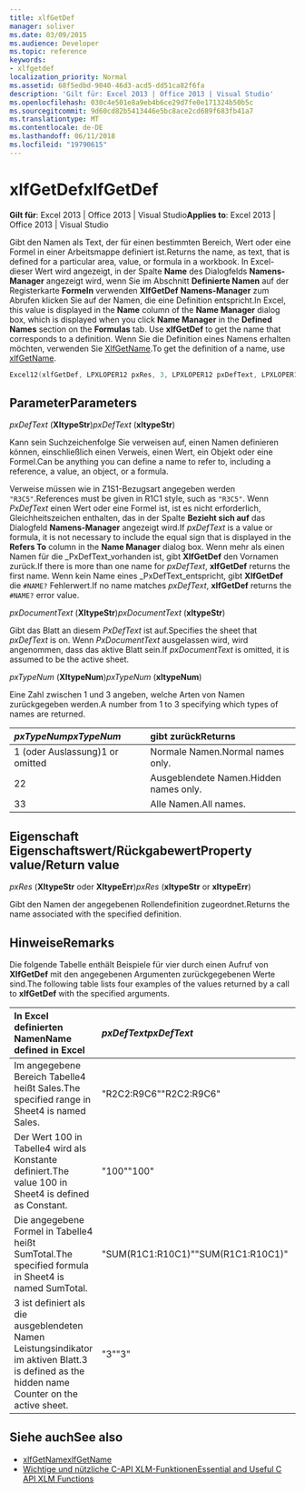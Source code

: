 ```yaml
---
title: xlfGetDef
manager: soliver
ms.date: 03/09/2015
ms.audience: Developer
ms.topic: reference
keywords:
- xlfgetdef
localization_priority: Normal
ms.assetid: 68f5edbd-9040-46d3-acd5-dd51ca82f6fa
description: 'Gilt für: Excel 2013 | Office 2013 | Visual Studio'
ms.openlocfilehash: 030c4e501e8a9eb4b6ce29d7fe0e171324b50b5c
ms.sourcegitcommit: 9d60cd82b5413446e5bc8ace2cd689f683fb41a7
ms.translationtype: MT
ms.contentlocale: de-DE
ms.lasthandoff: 06/11/2018
ms.locfileid: "19790615"
---
```

# <a name="xlfgetdef"></a><span data-ttu-id="50e40-104">xlfGetDef</span><span class="sxs-lookup"><span data-stu-id="50e40-104">xlfGetDef</span></span>

<span data-ttu-id="50e40-105">**Gilt für**: Excel 2013 | Office 2013 | Visual Studio</span><span class="sxs-lookup"><span data-stu-id="50e40-105">**Applies to**: Excel 2013 | Office 2013 | Visual Studio</span></span> 
  
<span data-ttu-id="50e40-106">Gibt den Namen als Text, der für einen bestimmten Bereich, Wert oder eine Formel in einer Arbeitsmappe definiert ist.</span><span class="sxs-lookup"><span data-stu-id="50e40-106">Returns the name, as text, that is defined for a particular area, value, or formula in a workbook.</span></span> <span data-ttu-id="50e40-107">In Excel-dieser Wert wird angezeigt, in der Spalte **Name** des Dialogfelds **Namens-Manager** angezeigt wird, wenn Sie im Abschnitt **Definierte Namen** auf der Registerkarte **Formeln** verwenden **XlfGetDef** **Namens-Manager** zum Abrufen klicken Sie auf der Namen, die eine Definition entspricht.</span><span class="sxs-lookup"><span data-stu-id="50e40-107">In Excel, this value is displayed in the **Name** column of the **Name Manager** dialog box, which is displayed when you click **Name Manager** in the **Defined Names** section on the **Formulas** tab. Use **xlfGetDef** to get the name that corresponds to a definition.</span></span> <span data-ttu-id="50e40-108">Wenn Sie die Definition eines Namens erhalten möchten, verwenden Sie [XlfGetName](xlfgetname.md).</span><span class="sxs-lookup"><span data-stu-id="50e40-108">To get the definition of a name, use [xlfGetName](xlfgetname.md).</span></span>
  
```cpp
Excel12(xlfGetDef, LPXLOPER12 pxRes, 3, LPXLOPER12 pxDefText, LPXLOPER12 pxDocumentText, LPXLOPER12 pxTypeNum);
```

## <a name="parameters"></a><span data-ttu-id="50e40-109">Parameter</span><span class="sxs-lookup"><span data-stu-id="50e40-109">Parameters</span></span>

<span data-ttu-id="50e40-110">_pxDefText_ (**XltypeStr**)</span><span class="sxs-lookup"><span data-stu-id="50e40-110">_pxDefText_ (**xltypeStr**)</span></span>
  
<span data-ttu-id="50e40-111">Kann sein Suchzeichenfolge Sie verweisen auf, einen Namen definieren können, einschließlich einen Verweis, einen Wert, ein Objekt oder eine Formel.</span><span class="sxs-lookup"><span data-stu-id="50e40-111">Can be anything you can define a name to refer to, including a reference, a value, an object, or a formula.</span></span>
  
<span data-ttu-id="50e40-112">Verweise müssen wie in Z1S1-Bezugsart angegeben werden `"R3C5"`.</span><span class="sxs-lookup"><span data-stu-id="50e40-112">References must be given in R1C1 style, such as  `"R3C5"`.</span></span> <span data-ttu-id="50e40-113">Wenn _PxDefText_ einen Wert oder eine Formel ist, ist es nicht erforderlich, Gleichheitszeichen enthalten, das in der Spalte **Bezieht sich auf** das Dialogfeld **Namens-Manager** angezeigt wird.</span><span class="sxs-lookup"><span data-stu-id="50e40-113">If  _pxDefText_ is a value or formula, it is not necessary to include the equal sign that is displayed in the **Refers To** column in the **Name Manager** dialog box.</span></span> <span data-ttu-id="50e40-114">Wenn mehr als einen Namen für die _PxDefText_vorhanden ist, gibt **XlfGetDef** den Vornamen zurück.</span><span class="sxs-lookup"><span data-stu-id="50e40-114">If there is more than one name for  _pxDefText_, **xlfGetDef** returns the first name.</span></span> <span data-ttu-id="50e40-115">Wenn kein Name eines _PxDefText_entspricht, gibt **XlfGetDef** die `#NAME?` Fehlerwert.</span><span class="sxs-lookup"><span data-stu-id="50e40-115">If no name matches  _pxDefText_, **xlfGetDef** returns the  `#NAME?` error value.</span></span> 
  
<span data-ttu-id="50e40-116">_pxDocumentText_ (**XltypeStr**)</span><span class="sxs-lookup"><span data-stu-id="50e40-116">_pxDocumentText_ (**xltypeStr**)</span></span>
  
<span data-ttu-id="50e40-117">Gibt das Blatt an diesem _PxDefText_ ist auf.</span><span class="sxs-lookup"><span data-stu-id="50e40-117">Specifies the sheet that  _pxDefText_ is on.</span></span> <span data-ttu-id="50e40-118">Wenn _PxDocumentText_ ausgelassen wird, wird angenommen, dass das aktive Blatt sein.</span><span class="sxs-lookup"><span data-stu-id="50e40-118">If  _pxDocumentText_ is omitted, it is assumed to be the active sheet.</span></span> 
  
<span data-ttu-id="50e40-119">_pxTypeNum_ (**XltypeNum**)</span><span class="sxs-lookup"><span data-stu-id="50e40-119">_pxTypeNum_ (**xltypeNum**)</span></span>
  
<span data-ttu-id="50e40-120">Eine Zahl zwischen 1 und 3 angeben, welche Arten von Namen zurückgegeben werden.</span><span class="sxs-lookup"><span data-stu-id="50e40-120">A number from 1 to 3 specifying which types of names are returned.</span></span>
  
|<span data-ttu-id="50e40-121">**_pxTypeNum_**</span><span class="sxs-lookup"><span data-stu-id="50e40-121">**_pxTypeNum_**</span></span>|<span data-ttu-id="50e40-122">**gibt zurück**</span><span class="sxs-lookup"><span data-stu-id="50e40-122">**Returns**</span></span>|
|:-----|:-----|
|<span data-ttu-id="50e40-123">1 (oder Auslassung)</span><span class="sxs-lookup"><span data-stu-id="50e40-123">1 or omitted</span></span>  <br/> |<span data-ttu-id="50e40-124">Normale Namen.</span><span class="sxs-lookup"><span data-stu-id="50e40-124">Normal names only.</span></span>  <br/> |
|<span data-ttu-id="50e40-125">2</span><span class="sxs-lookup"><span data-stu-id="50e40-125">2</span></span>  <br/> |<span data-ttu-id="50e40-126">Ausgeblendete Namen.</span><span class="sxs-lookup"><span data-stu-id="50e40-126">Hidden names only.</span></span>  <br/> |
|<span data-ttu-id="50e40-127">3</span><span class="sxs-lookup"><span data-stu-id="50e40-127">3</span></span>  <br/> |<span data-ttu-id="50e40-128">Alle Namen.</span><span class="sxs-lookup"><span data-stu-id="50e40-128">All names.</span></span>  <br/> |
   
## <a name="property-valuereturn-value"></a><span data-ttu-id="50e40-129">Eigenschaft Eigenschaftswert/Rückgabewert</span><span class="sxs-lookup"><span data-stu-id="50e40-129">Property value/Return value</span></span>

 <span data-ttu-id="50e40-130">_pxRes_ (**XltypeStr** oder **XltypeErr**)</span><span class="sxs-lookup"><span data-stu-id="50e40-130">_pxRes_ (**xltypeStr** or **xltypeErr**)</span></span>
  
<span data-ttu-id="50e40-131">Gibt den Namen der angegebenen Rollendefinition zugeordnet.</span><span class="sxs-lookup"><span data-stu-id="50e40-131">Returns the name associated with the specified definition.</span></span>
  
## <a name="remarks"></a><span data-ttu-id="50e40-132">Hinweise</span><span class="sxs-lookup"><span data-stu-id="50e40-132">Remarks</span></span>

<span data-ttu-id="50e40-133">Die folgende Tabelle enthält Beispiele für vier durch einen Aufruf von **XlfGetDef** mit den angegebenen Argumenten zurückgegebenen Werte sind.</span><span class="sxs-lookup"><span data-stu-id="50e40-133">The following table lists four examples of the values returned by a call to **xlfGetDef** with the specified arguments.</span></span> 
  
|<span data-ttu-id="50e40-134">**In Excel definierten Namen**</span><span class="sxs-lookup"><span data-stu-id="50e40-134">**Name defined in Excel**</span></span>|<span data-ttu-id="50e40-135">**_pxDefText_**</span><span class="sxs-lookup"><span data-stu-id="50e40-135">**_pxDefText_**</span></span>|<span data-ttu-id="50e40-136">**_pxDocumentText_**</span><span class="sxs-lookup"><span data-stu-id="50e40-136">**_pxDocumentText_**</span></span>|<span data-ttu-id="50e40-137">**_pxTypeNum_**</span><span class="sxs-lookup"><span data-stu-id="50e40-137">**_pxTypeNum_**</span></span>|<span data-ttu-id="50e40-138">**Zurückgegebener Wert**</span><span class="sxs-lookup"><span data-stu-id="50e40-138">**Value Returned**</span></span>|
|:-----|:-----|:-----|:-----|:-----|
|<span data-ttu-id="50e40-139">Im angegebene Bereich Tabelle4 heißt Sales.</span><span class="sxs-lookup"><span data-stu-id="50e40-139">The specified range in Sheet4 is named Sales.</span></span>  <br/> |<span data-ttu-id="50e40-140">"R2C2:R9C6"</span><span class="sxs-lookup"><span data-stu-id="50e40-140">"R2C2:R9C6"</span></span>  <br/> |<span data-ttu-id="50e40-141">"Sheet4"</span><span class="sxs-lookup"><span data-stu-id="50e40-141">"Sheet4"</span></span>  <br/> |<span data-ttu-id="50e40-142">\<ausgelassen\></span><span class="sxs-lookup"><span data-stu-id="50e40-142">\<omitted\></span></span>  <br/> |<span data-ttu-id="50e40-143">"Sales"</span><span class="sxs-lookup"><span data-stu-id="50e40-143">"Sales"</span></span>  <br/> |
|<span data-ttu-id="50e40-144">Der Wert 100 in Tabelle4 wird als Konstante definiert.</span><span class="sxs-lookup"><span data-stu-id="50e40-144">The value 100 in Sheet4 is defined as Constant.</span></span>  <br/> |<span data-ttu-id="50e40-145">"100"</span><span class="sxs-lookup"><span data-stu-id="50e40-145">"100"</span></span>  <br/> |<span data-ttu-id="50e40-146">"Sheet4"</span><span class="sxs-lookup"><span data-stu-id="50e40-146">"Sheet4"</span></span>  <br/> |<span data-ttu-id="50e40-147">\<ausgelassen\></span><span class="sxs-lookup"><span data-stu-id="50e40-147">\<omitted\></span></span>  <br/> |<span data-ttu-id="50e40-148">"Constant"</span><span class="sxs-lookup"><span data-stu-id="50e40-148">"Constant"</span></span>  <br/> |
|<span data-ttu-id="50e40-149">Die angegebene Formel in Tabelle4 heißt SumTotal.</span><span class="sxs-lookup"><span data-stu-id="50e40-149">The specified formula in Sheet4 is named SumTotal.</span></span>  <br/> |<span data-ttu-id="50e40-150">"SUM(R1C1:R10C1)"</span><span class="sxs-lookup"><span data-stu-id="50e40-150">"SUM(R1C1:R10C1)"</span></span>  <br/> |<span data-ttu-id="50e40-151">"Sheet4"</span><span class="sxs-lookup"><span data-stu-id="50e40-151">"Sheet4"</span></span>  <br/> |<span data-ttu-id="50e40-152">\<ausgelassen\></span><span class="sxs-lookup"><span data-stu-id="50e40-152">\<omitted\></span></span>  <br/> |<span data-ttu-id="50e40-153">"SumTotal"</span><span class="sxs-lookup"><span data-stu-id="50e40-153">"SumTotal"</span></span>  <br/> |
|<span data-ttu-id="50e40-154">3 ist definiert als die ausgeblendeten Namen Leistungsindikator im aktiven Blatt.</span><span class="sxs-lookup"><span data-stu-id="50e40-154">3 is defined as the hidden name Counter on the active sheet.</span></span>  <br/> |<span data-ttu-id="50e40-155">"3"</span><span class="sxs-lookup"><span data-stu-id="50e40-155">"3"</span></span>  <br/> |<span data-ttu-id="50e40-156">\<ausgelassen\></span><span class="sxs-lookup"><span data-stu-id="50e40-156">\<omitted\></span></span>  <br/> |<span data-ttu-id="50e40-157">2</span><span class="sxs-lookup"><span data-stu-id="50e40-157">2</span></span>  <br/> |<span data-ttu-id="50e40-158">"Counter"</span><span class="sxs-lookup"><span data-stu-id="50e40-158">"Counter"</span></span>  <br/> |
   
## <a name="see-also"></a><span data-ttu-id="50e40-159">Siehe auch</span><span class="sxs-lookup"><span data-stu-id="50e40-159">See also</span></span>

- [<span data-ttu-id="50e40-160">xlfGetName</span><span class="sxs-lookup"><span data-stu-id="50e40-160">xlfGetName</span></span>](xlfgetname.md)
- [<span data-ttu-id="50e40-161">Wichtige und nützliche C-API XLM-Funktionen</span><span class="sxs-lookup"><span data-stu-id="50e40-161">Essential and Useful C API XLM Functions</span></span>](essential-and-useful-c-api-xlm-functions.md)

